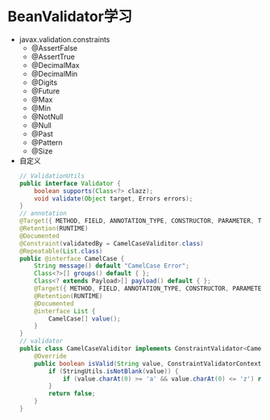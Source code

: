 # BeanValidator学习
- javax.validation.constraints
    - @AssertFalse
    - @AssertTrue
    - @DecimalMax
    - @DecimalMin
    - @Digits
    - @Future
    - @Max
    - @Min
    - @NotNull
    - @Null
    - @Past
    - @Pattern
    - @Size
- 自定义
    ```java
    // ValidationUtils
    public interface Validator {
        boolean supports(Class<?> clazz);
        void validate(Object target, Errors errors);
    }
    // annotation
    @Target({ METHOD, FIELD, ANNOTATION_TYPE, CONSTRUCTOR, PARAMETER, TYPE_USE })
    @Retention(RUNTIME)
    @Documented
    @Constraint(validatedBy = CamelCaseValiditor.class)
    @Repeatable(List.class)
    public @interface CamelCase {
        String message() default "CamelCase Error";
        Class<?>[] groups() default { };
        Class<? extends Payload>[] payload() default { };
        @Target({ METHOD, FIELD, ANNOTATION_TYPE, CONSTRUCTOR, PARAMETER, TYPE_USE })
        @Retention(RUNTIME)
        @Documented
        @interface List {
            CamelCase[] value();
        }
    }
    // validator
    public class CamelCaseValiditor implements ConstraintValidator<CamelCase, String> {
        @Override
        public boolean isValid(String value, ConstraintValidatorContext context) {
            if (StringUtils.isNotBlank(value)) {
                if (value.charAt(0) >= 'a' && value.charAt(0) <= 'z') return true;
            }
            return false;
        }
    }
    ```